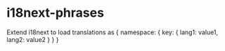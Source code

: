 # i18next-phrases
Extend i18next to load translations as { namespace: { key: { lang1: value1, lang2: value2 } } }
